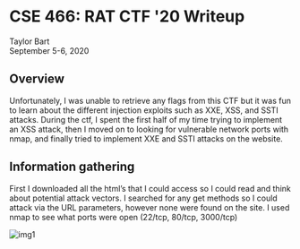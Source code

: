# CSE 466: RAT CTF '20 Writeup
Taylor Bart<br>
September 5-6, 2020

## Overview
Unfortunately, I was unable to retrieve any flags from this CTF but it was fun to learn about the different injection exploits such as XXE, XSS, and SSTI attacks. During the ctf, I spent the first half of my time trying to implement an XSS attack, then I moved on to looking for vulnerable network ports with nmap, and finally tried to implement XXE and SSTI attacks on the website.

## Information gathering
First I downloaded all the html’s that I could access so I could read and think about potential attack vectors.
I searched for any get methods so I could attack via the URL parameters, however none were found on the site.
I used nmap to see what ports were open (22/tcp, 80/tcp, 3000/tcp)

![img1]()
